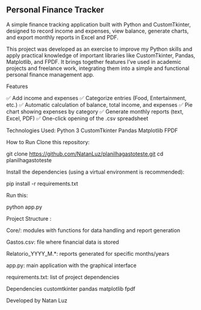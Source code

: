 ## Personal Finance Tracker

A simple finance tracking application built with Python and CustomTkinter, designed to record income and expenses, view balance, generate charts, and export monthly reports in Excel and PDF.

This project was developed as an exercise to improve my Python skills and apply practical knowledge of important libraries like CustomTkinter, Pandas, Matplotlib, and FPDF. It brings together features I’ve used in academic projects and freelance work, integrating them into a simple and functional personal finance management app.

Features

✅ Add income and expenses
✅ Categorize entries (Food, Entertainment, etc.)
✅ Automatic calculation of balance, total income, and expenses
✅ Pie chart showing expenses by category
✅ Generate monthly reports (text, Excel, PDF)
✅ One-click opening of the .csv spreadsheet

Technologies Used:
Python 3
CustomTkinter
Pandas
Matplotlib 
FPDF


How to Run
Clone this repository:

git clone https://github.com/NatanLuz/planilhagastoteste.git
cd planilhagastoteste

Install the dependencies (using a virtual environment is recommended):

pip install -r requirements.txt


Run this:

python app.py

Project Structure :

Core/: modules with functions for data handling and report generation

Gastos.csv: file where financial data is stored

Relatorio_YYYY_M.*: reports generated for specific months/years

app.py: main application with the graphical interface

requirements.txt: list of project dependencies

Dependencies
customtkinter
pandas
matplotlib
fpdf

Developed by Natan Luz

